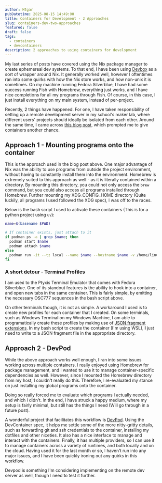 ```yaml
---
author: Htgar
pubDatetime: 2025-08-15 14:49:00
title: Containers for Development - 2 Approaches
slug: containers-dev-two-approaches
featured: false
draft: false
tags:
  - containers
  - devcontainers
description: 2 approaches to using containers for development
---
```


My last series of posts have covered using the Nix package manager to create ephemereal dev systems. To that end, I have been using [Devbox](https://www.jetify.com/devbox) as a sort of wrapper around Nix. It generally worked well, however I oftentimes ran into some quirks with how the Nix store works, and how non-unix it is sometimes. On my machine running Fedora Silverblue, I have had some success running Fish with Homebrew, everything just works, and I have nice completions for all my programs through Fish. Of course, in this case, I just install everything on my main system, instead of per-project.

Recently, 2 things have happened. For one, I have taken responsibility of setting up a remote development server in my school's maker lab, where different users' projects should ideally be isolated from each other. Around the same time, I came across [this blog post](https://val.packett.cool/blog/podfox/), which prompted me to give containers another chance.

## Approach 1 - Mounting programs onto the container
This is the approach used in the blog post above. One major advantage of Nix was the ability to use programs from outside the project environment, without having to constantly install them into the environment. Homebrew is extremely suited to this approach as well - as it is literally contained within a directory. By mounting this directory, you could not only access the `brew` command, but you could also access all programs installed through Homebrew. Further mounting my XDG_CONFIG_HOME directory (Quite luckily, all programs I used followed the XDG spec), I was off to the races.

Below is the bash script I used to activate these containers (This is for a python project using `uv`):
```sh
name=$(basename $PWD)

# If container exists, just attach to it
if podman ps -a | grep $name; then
  podman start $name
  podman attach $name
else
  podman run -it --tz local --name $name --hostname $name -v /home/linuxbrew:/home/linuxbrew:ro --env-merge PATH=\${PATH}:/home/linuxbrew/.linuxbrew/sbin:/home/linuxbrew/.linuxbrew/bin -e HOME=$HOME -e TERM=$TERM -v $HOME/.config:$HOME/.config  -v $PWD:$PWD -w $PWD --entrypoint $(which fish) ghcr.io/astral-sh/uv:debian
fi
```

### A short detour - Terminal Profiles
I am used to the Ptyxis Terminal Emulator that comes with Fedora Silverblue. One of its standout features is the ability to hook into a container, and open new tabs in the same container. This is fairly simple, by emitting the necessary OSC777 sequences in the bash script above. 

On other terminals though, it is not as simple. A workaround I used is to create new profiles for each container that I created. On some terminals, such as Windows Terminal on my Windows Machine, I am able to programatically create these profiles by making use of [JSON fragment extensions](https://learn.microsoft.com/en-us/windows/terminal/json-fragment-extensions). In my bash script to create the container (I'm using WSL), I just need to write to a JSON fragment file in the appropriate directory.

## Approach 2 - DevPod
While the above approach works well enough, I ran into some issues working across multiple containers. I really enjoyed using Homebrew for package management, and I wanted to use it to manage container-specific dependencies as well. However, since I mounted the Homebrew directory from my host, I couldn't really do this. Therefore, I re-evaluated my stance on just installing my global programs onto the container.

Doing so really forced me to evaluate which programs I actually needed, and which I didn't. In the end, I have struck a happy medium, where my setup is fairly minimal, but still has the things I need (Will go through in a future post). 

A wonderful project that facilitates this workflow is [DevPod](https://devpod.sh/). Using the DevContainer spec, it helps me settle some of the more nitty-gritty details, such as forwarding git and ssh credentials to the container, installing my dotfiles and other niceties. It also has a nice interface to manage and interact with the containers. Finally, it has multiple providers, so I can use it to manage containers across a variety of runtimes, and both locally and on the cloud. Having used it for the last month or so, I haven't run into any major issues, and I have been quickly ironing out any quirks in this workflow.

Devpod is something I'm considering implementing on the remote dev server as well, though I need to test it further.
